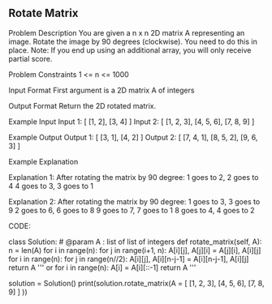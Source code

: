 ## Rotate Matrix

Problem Description
You are given a n x n 2D matrix A representing an image.
Rotate the image by 90 degrees (clockwise).
You need to do this in place.
Note: If you end up using an additional array, you will only receive partial score.

Problem Constraints
1 <= n <= 1000

Input Format
First argument is a 2D matrix A of integers

Output Format
Return the 2D rotated matrix.

Example Input
Input 1:
 [
    [1, 2],
    [3, 4]
 ]
Input 2:
 [
    [1, 2, 3],
    [4, 5, 6],
    [7, 8, 9]
 ]

Example Output
Output 1:
 [
    [3, 1],
    [4, 2]
 ]
Output 2:
 [
    [7, 4, 1],
    [8, 5, 2],
    [9, 6, 3]
 ]

Example Explanation

Explanation 1:
 After rotating the matrix by 90 degree:
 1 goes to 2, 2 goes to 4
 4 goes to 3, 3 goes to 1

Explanation 2:
 After rotating the matrix by 90 degree:
 1 goes to 3, 3 goes to 9
 2 goes to 6, 6 goes to 8
 9 goes to 7, 7 goes to 1
 8 goes to 4, 4 goes to 2

CODE:

class Solution:
    # @param A : list of list of integers
    def rotate_matrix(self, A):
        n = len(A)
        for i in range(n):
            for j in range(i+1, n):
                A[i][j], A[j][i] = A[j][i], A[i][j]
        for i in range(n):
            for j in range(n//2):
                A[i][j], A[i][n-j-1] = A[i][n-j-1], A[i][j]
        return A
        ''' or
        for i in range(n):
            A[i] = A[i][::-1]
        return A
        '''

solution = Solution()
print(solution.rotate_matrix(A =  [
                                    [1, 2, 3],
                                    [4, 5, 6],
                                    [7, 8, 9]
                                 ] ))
